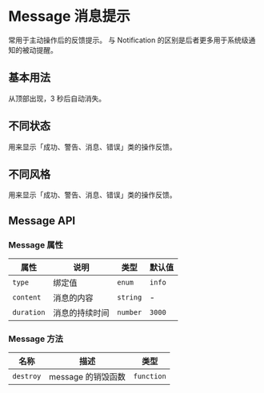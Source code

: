 <!--
 * @Author: 2171204141@qq.com
 * @Date: 2024-12-17 19:14:39
 * @LastEditors: Dream
 * @Description:
-->

# Message 消息提示

常用于主动操作后的反馈提示。 与 Notification 的区别是后者更多用于系统级通知的被动提醒。

## 基本用法

从顶部出现，3 秒后自动消失。

<demo vue="../../example/message/base.vue"></demo>

## 不同状态

用来显示「成功、警告、消息、错误」类的操作反馈。

<demo vue="../../example/message/status.vue"></demo>

## 不同风格

用来显示「成功、警告、消息、错误」类的操作反馈。

<demo vue="../../example/message/plain.vue"></demo>

## Message API

### Message 属性

| 属性       | 说明           | 类型                                               | 默认值 |
| ---------- | -------------- | -------------------------------------------------- | ------ |
| `type`     | 绑定值         | `enum`<Tool value="success,warning,info,error," /> | `info` |
| `content`  | 消息的内容     | `string`                                           | -      |
| `duration` | 消息的持续时间 | `number`                                           | `3000` |

### Message 方法

| 名称      | 描述               | 类型                                  |
| --------- | ------------------ | ------------------------------------- |
| `destroy` | message 的销毁函数 | `function`<Tool value="() => void" /> |
